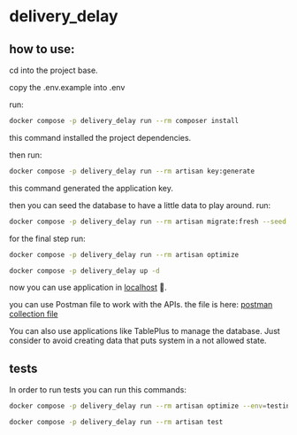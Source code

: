 # delivery_delay

## how to use:

cd into the project base.

copy the .env.example into .env

run:
```bash
docker compose -p delivery_delay run --rm composer install
```

this command installed the project dependencies.

then run:
```bash
docker compose -p delivery_delay run --rm artisan key:generate
```

this command generated the application key.

then you can seed the database to have a little data to play around. run:
```bash
docker compose -p delivery_delay run --rm artisan migrate:fresh --seed --force
```

for the final step run:
```bash
docker compose -p delivery_delay run --rm artisan optimize

docker compose -p delivery_delay up -d
```

now you can use application in [localhost](http://localhost:80) 🥳.

you can use Postman file to work with the APIs. the file is here: [postman collection file](./delivery%20delay.postman_collection.json)

You can also use applications like TablePlus to manage the database. Just consider to avoid creating data that puts system in a not allowed state.


## tests

In order to run tests you can run this commands:

```bash
docker compose -p delivery_delay run --rm artisan optimize --env=testing

docker compose -p delivery_delay run --rm artisan test
```
